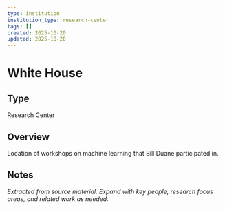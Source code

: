 ```yaml
---
type: institution
institution_type: research-center
tags: []
created: 2025-10-20
updated: 2025-10-20
---
```


# White House

## Type

Research Center

## Overview

Location of workshops on machine learning that Bill Duane participated in.

## Notes

*Extracted from source material. Expand with key people, research focus areas, and related work as needed.*
